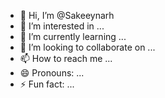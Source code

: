 - 👋 Hi, I’m @Sakeeynarh
- 👀 I’m interested in ...
- 🌱 I’m currently learning ...
- 💞️ I’m looking to collaborate on ...
- 📫 How to reach me ...
- 😄 Pronouns: ...
- ⚡ Fun fact: ...

<!---
Sakeeynarh/Sakeeynarh is a ✨ special ✨ repository because its `README.md` (this file) appears on your GitHub profile.
You can click the Preview link to take a look at your changes.
--->
